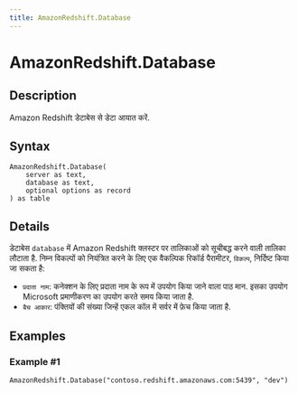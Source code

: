 ```yaml
---
title: AmazonRedshift.Database
---
```


# AmazonRedshift.Database


## Description

Amazon Redshift डेटाबेस से डेटा आयात करें.


## Syntax

```powerquery
AmazonRedshift.Database(
    server as text,
    database as text,
    optional options as record
) as table
```


## Details

डेटाबेस <code>database</code> में Amazon Redshift क्लस्टर <code></code> पर तालिकाओं को सूचीबद्ध करने वाली तालिका लौटाता है.  निम्न विकल्पों को नियंत्रित करने के लिए एक वैकल्पिक रिकॉर्ड पैरामीटर, <code>विकल्प</code>, निर्दिष्ट किया जा सकता है:<ul><li><code>प्रदाता नाम</code>: कनेक्शन के लिए प्रदाता नाम के रूप में उपयोग किया जाने वाला पाठ मान. इसका उपयोग Microsoft प्रमाणीकरण का उपयोग करते समय किया जाता है.</li><li><code>बैच आकार</code>: पंक्तियों की संख्या जिन्हें एकल कॉल में सर्वर में फ़ेच किया जाता है. </li></ul>  


## Examples

### Example #1 

```powerquery
AmazonRedshift.Database("contoso.redshift.amazonaws.com:5439", "dev")
```



